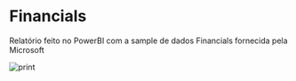 # Financials
Relatório feito no PowerBI com a sample de dados Financials fornecida pela Microsoft

![print](https://github.com/thiagorangel15/relatorio-power-bi/assets/103684635/e4e3969a-6af9-424c-a382-7545eb8ef327)
